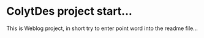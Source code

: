 # ColytDes project start...
This is Weblog project, in short try to enter point word into the readme file...
